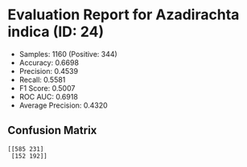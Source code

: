 # Evaluation Report for Azadirachta indica (ID: 24)
- Samples: 1160 (Positive: 344)
- Accuracy: 0.6698
- Precision: 0.4539
- Recall: 0.5581
- F1 Score: 0.5007
- ROC AUC: 0.6918
- Average Precision: 0.4320

## Confusion Matrix
```
[[585 231]
 [152 192]]
```